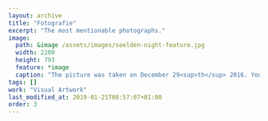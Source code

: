 ```yaml
---
layout: archive
title: "Fotografie"
excerpt: "The most mentionable photographs."
image: 
  path: &image /assets/images/soelden-night-feature.jpg
  width: 2200
  height: 793
  feature: *image
  caption: "The picture was taken on December 29<sup>th</sup> 2016. You see Sölden at night."
tags: []
work: "Visual Artwork"
last_modified_at: 2019-01-21T08:57:07+01:00
order: 3
---
```

